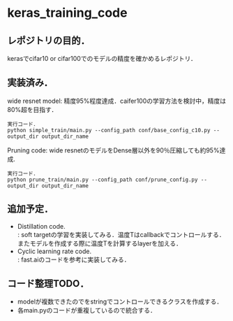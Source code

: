 # keras_training_code

## レポジトリの目的．
kerasでcifar10 or cifar100でのモデルの精度を確かめるレポジトリ．  

## 実装済み．  
wide resnet model: 精度95%程度達成．caifer100の学習方法を検討中，精度は80%超を目指す．  
```shell
実行コード．
python simple_train/main.py --config_path conf/base_config_c10.py --output_dir output_dir_name
```
Pruning code: wide resnetのモデルをDense層以外を90％圧縮しても約95%達成.  
```shell
実行コード．
python prune_train/main.py --config_path conf/prune_config.py --output_dir output_dir_name
```

## 追加予定．  
- Distillation code.  
: soft targetの学習を実装してみる．温度Tはcallbackでコントロールする．またモデルを作成する際に温度Tを計算するlayerを加える．  
- Cyclic learning rate code.  
: fast.aiのコードを参考に実装してみる．  

## コード整理TODO．
- modelが複数できたのでをstringでコントロールできるクラスを作成する．
- 各main.pyのコードが重複しているので統合する．
